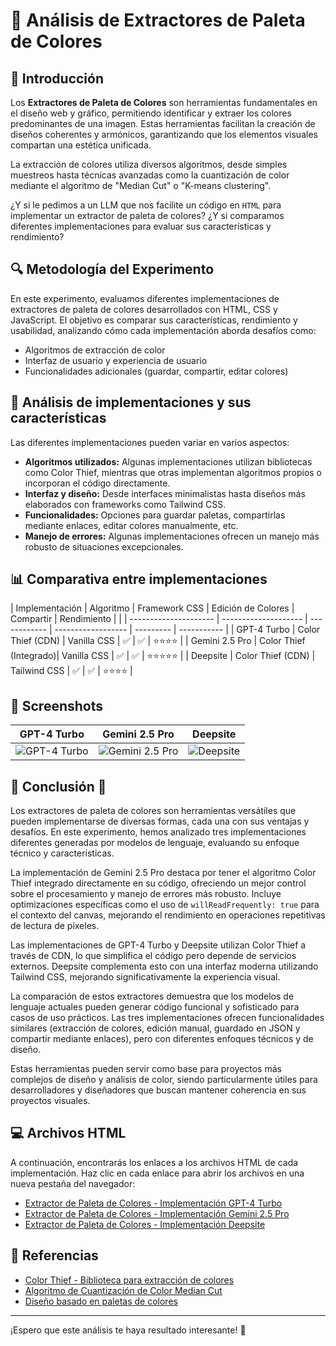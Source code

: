 # 🎨 Análisis de Extractores de Paleta de Colores

## 📌 Introducción

Los **Extractores de Paleta de Colores** son herramientas fundamentales en el diseño web y gráfico, permitiendo identificar y extraer los colores predominantes de una imagen. Estas herramientas facilitan la creación de diseños coherentes y armónicos, garantizando que los elementos visuales compartan una estética unificada.

La extracción de colores utiliza diversos algoritmos, desde simples muestreos hasta técnicas avanzadas como la cuantización de color mediante el algoritmo de "Median Cut" o "K-means clustering".

¿Y si le pedimos a un LLM que nos facilite un código en `HTML` para implementar un extractor de paleta de colores? ¿Y si comparamos diferentes implementaciones para evaluar sus características y rendimiento?

## 🔍 Metodología del Experimento

En este experimento, evaluamos diferentes implementaciones de extractores de paleta de colores desarrollados con HTML, CSS y JavaScript. El objetivo es comparar sus características, rendimiento y usabilidad, analizando cómo cada implementación aborda desafíos como:

- Algoritmos de extracción de color
- Interfaz de usuario y experiencia de usuario
- Funcionalidades adicionales (guardar, compartir, editar colores)

## 🔎 Análisis de implementaciones y sus características

Las diferentes implementaciones pueden variar en varios aspectos:

- **Algoritmos utilizados:** Algunas implementaciones utilizan bibliotecas como Color Thief, mientras que otras implementan algoritmos propios o incorporan el código directamente.
- **Interfaz y diseño:** Desde interfaces minimalistas hasta diseños más elaborados con frameworks como Tailwind CSS.
- **Funcionalidades:** Opciones para guardar paletas, compartirlas mediante enlaces, editar colores manualmente, etc.
- **Manejo de errores:** Algunas implementaciones ofrecen un manejo más robusto de situaciones excepcionales.

## 📊 Comparativa entre implementaciones

| Implementación        | Algoritmo            | Framework CSS | Edición de Colores | Compartir | Rendimiento |  |
| --------------------- | -------------------- | ------------ | ------------------ | --------- | ----------- |
| GPT-4 Turbo           | Color Thief (CDN)    | Vanilla CSS  | ✅                 | ✅        | ⭐⭐⭐⭐       |
| Gemini 2.5 Pro        | Color Thief (Integrado)| Vanilla CSS  | ✅                 | ✅        | ⭐⭐⭐⭐⭐     |
| Deepsite              | Color Thief (CDN)    | Tailwind CSS | ✅                 | ✅        | ⭐⭐⭐⭐     |

## 📸 Screenshots

| GPT-4 Turbo | Gemini 2.5 Pro | Deepsite |
|:-----:|:----------:|:---------:|
| ![GPT-4 Turbo](../images/GPT_4_Turbo.png) | ![Gemini 2.5 Pro](../images/Gemini_2.5_Pro_Preview_03_25.png) | ![Deepsite](../images/Deepsite.png) |

## 📜 Conclusión 🤔

Los extractores de paleta de colores son herramientas versátiles que pueden implementarse de diversas formas, cada una con sus ventajas y desafíos. En este experimento, hemos analizado tres implementaciones diferentes generadas por modelos de lenguaje, evaluando su enfoque técnico y características.

La implementación de Gemini 2.5 Pro destaca por tener el algoritmo Color Thief integrado directamente en su código, ofreciendo un mejor control sobre el procesamiento y manejo de errores más robusto. Incluye optimizaciones específicas como el uso de `willReadFrequently: true` para el contexto del canvas, mejorando el rendimiento en operaciones repetitivas de lectura de píxeles.

Las implementaciones de GPT-4 Turbo y Deepsite utilizan Color Thief a través de CDN, lo que simplifica el código pero depende de servicios externos. Deepsite complementa esto con una interfaz moderna utilizando Tailwind CSS, mejorando significativamente la experiencia visual.

La comparación de estos extractores demuestra que los modelos de lenguaje actuales pueden generar código funcional y sofisticado para casos de uso prácticos. Las tres implementaciones ofrecen funcionalidades similares (extracción de colores, edición manual, guardado en JSON y compartir mediante enlaces), pero con diferentes enfoques técnicos y de diseño.

Estas herramientas pueden servir como base para proyectos más complejos de diseño y análisis de color, siendo particularmente útiles para desarrolladores y diseñadores que buscan mantener coherencia en sus proyectos visuales.

## 💻 Archivos HTML

A continuación, encontrarás los enlaces a los archivos HTML de cada implementación. Haz clic en cada enlace para abrir los archivos en una nueva pestaña del navegador:

- <a href="extractor_paleta_colores_GPT_4_Turbo.html" target="_blank">Extractor de Paleta de Colores - Implementación GPT-4 Turbo</a>
- <a href="extractor_paleta_colores_Gemini_2.5_Pro_Preview_03_25.html" target="_blank">Extractor de Paleta de Colores - Implementación Gemini 2.5 Pro</a>
- <a href="extractor_paleta_colores_Deepsite.html" target="_blank">Extractor de Paleta de Colores - Implementación Deepsite</a>

## 🔗 Referencias

- [Color Thief - Biblioteca para extracción de colores](https://lokeshdhakar.com/projects/color-thief/)
- [Algoritmo de Cuantización de Color Median Cut](https://en.wikipedia.org/wiki/Median_cut)
- [Diseño basado en paletas de colores](https://www.smashingmagazine.com/2016/04/web-developer-guide-color/)

---

¡Espero que este análisis te haya resultado interesante! 🚀
